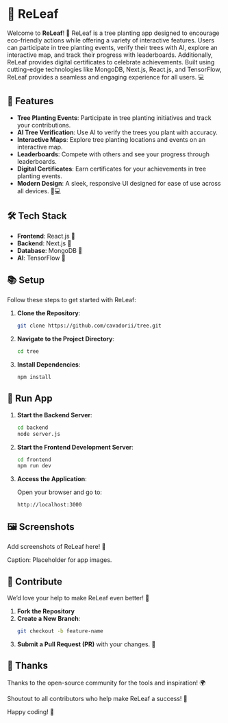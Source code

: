 # 🌿 ReLeaf

Welcome to **ReLeaf**! 🌱 ReLeaf is a tree planting app designed to encourage eco-friendly actions while offering a variety of interactive features. Users can participate in tree planting events, verify their trees with AI, explore an interactive map, and track their progress with leaderboards. Additionally, ReLeaf provides digital certificates to celebrate achievements. Built using cutting-edge technologies like MongoDB, Next.js, React.js, and TensorFlow, ReLeaf provides a seamless and engaging experience for all users. 💻

## 🔧 Features

- **Tree Planting Events**: Participate in tree planting initiatives and track your contributions.
- **AI Tree Verification**: Use AI to verify the trees you plant with accuracy.
- **Interactive Maps**: Explore tree planting locations and events on an interactive map.
- **Leaderboards**: Compete with others and see your progress through leaderboards.
- **Digital Certificates**: Earn certificates for your achievements in tree planting events.
- **Modern Design**: A sleek, responsive UI designed for ease of use across all devices. 📱💻

## 🛠️ Tech Stack

- **Frontend**: React.js 🚀
- **Backend**: Next.js 🌟
- **Database**: MongoDB 💾
- **AI**: TensorFlow 🤖

## 📚 Setup

Follow these steps to get started with ReLeaf:

1. **Clone the Repository**:
    ```bash
    git clone https://github.com/cavadorii/tree.git
    ```

2. **Navigate to the Project Directory**:
    ```bash
    cd tree
    ```

3. **Install Dependencies**:
    ```bash
    npm install
    ```

## 🔄 Run App

1. **Start the Backend Server**:
    ```bash
    cd backend
    node server.js
    ```

2. **Start the Frontend Development Server**:
    ```bash
    cd frontend
    npm run dev
    ```

3. **Access the Application**:

    Open your browser and go to:
    ```
    http://localhost:3000
    ```

## 🖼 Screenshots

Add screenshots of ReLeaf here! 🌟

Caption: Placeholder for app images.

## 🌈 Contribute

We’d love your help to make ReLeaf even better! 🌱

1. **Fork the Repository**
2. **Create a New Branch**:
    ```bash
    git checkout -b feature-name
    ```
3. **Submit a Pull Request (PR)** with your changes. 🚀

## 👏 Thanks

Thanks to the open-source community for the tools and inspiration! 🌍

Shoutout to all contributors who help make ReLeaf a success! 🌿

Happy coding! 🌟
